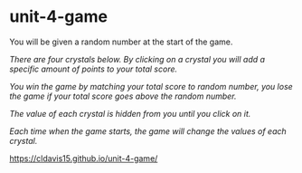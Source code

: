 # unit-4-game
You will be given a random number at the start of the game.
            
*There are four crystals below. By clicking on a crystal you will add a specific amount of points to your
total score.*

*You win the game by matching your total score to random number, you lose the game if your total score goes
above the random number.*

*The value of each crystal is hidden from you until you click on it.*

*Each time when the game starts, the game will change the values of each crystal.*

https://cldavis15.github.io/unit-4-game/

